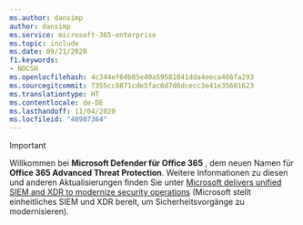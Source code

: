 ```yaml
---
ms.author: dansimp
author: dansimp
ms.service: microsoft-365-enterprise
ms.topic: include
ms.date: 09/21/2020
f1.keywords:
- NOCSH
ms.openlocfilehash: 4c344ef64b05e40a59581041dda4eeca466fa293
ms.sourcegitcommit: 7355cc8871cde5fac6d7d6dcecc3e41e35601623
ms.translationtype: HT
ms.contentlocale: de-DE
ms.lasthandoff: 11/04/2020
ms.locfileid: "48907364"
---
```

> [!IMPORTANT]
> Willkommen bei **Microsoft Defender für Office 365** , dem neuen Namen für **Office 365 Advanced Threat Protection**. Weitere Informationen zu diesen und anderen Aktualisierungen finden Sie unter [Microsoft delivers unified SIEM and XDR to modernize security operations](https://www.microsoft.com/security/blog/?p=91813) (Microsoft stellt einheitliches SIEM und XDR bereit, um Sicherheitsvorgänge zu modernisieren).
